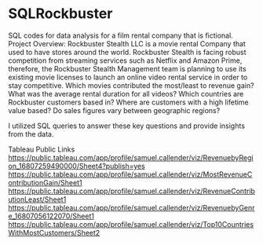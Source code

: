 # SQLRockbuster
SQL codes for data analysis for a film rental company that is fictional.
Project Overview: Rockbuster Stealth LLC is a movie rental Company that used to have stores around the world. Rockbuster Stealth is facing robust competition from streaming services such as Netflix and Amazon Prime, therefore, the Rockbuster Stealth Management team is planning to use its existing movie licenses to launch an online video rental service in order to stay competitive. 
Which movies contributed the most/least to revenue gain?
What was the average rental duration for all videos?
Which countries are Rockbuster customers based in?
Where are customers with a high lifetime value based?
Do sales figures vary between geographic regions?

I utilized SQL queries to answer these key questions and provide insights from the data. 


Tableau Public Links
https://public.tableau.com/app/profile/samuel.callender/viz/RevenuebyRegion_16807259490000/Sheet4?publish=yes
https://public.tableau.com/app/profile/samuel.callender/viz/MostRevenueContributionGain/Sheet1
https://public.tableau.com/app/profile/samuel.callender/viz/RevenueContributionLeast/Sheet1
https://public.tableau.com/app/profile/samuel.callender/viz/RevenuebyGenre_16807056122070/Sheet1
https://public.tableau.com/app/profile/samuel.callender/viz/Top10CountriesWithMostCustomers/Sheet2
